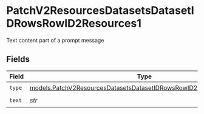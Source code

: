 # PatchV2ResourcesDatasetsDatasetIDRowsRowID2Resources1

Text content part of a prompt message


## Fields

| Field                                                                                                                                                | Type                                                                                                                                                 | Required                                                                                                                                             | Description                                                                                                                                          |
| ---------------------------------------------------------------------------------------------------------------------------------------------------- | ---------------------------------------------------------------------------------------------------------------------------------------------------- | ---------------------------------------------------------------------------------------------------------------------------------------------------- | ---------------------------------------------------------------------------------------------------------------------------------------------------- |
| `type`                                                                                                                                               | [models.PatchV2ResourcesDatasetsDatasetIDRowsRowID2ResourcesPublicType](../models/patchv2resourcesdatasetsdatasetidrowsrowid2resourcespublictype.md) | :heavy_check_mark:                                                                                                                                   | N/A                                                                                                                                                  |
| `text`                                                                                                                                               | *str*                                                                                                                                                | :heavy_check_mark:                                                                                                                                   | N/A                                                                                                                                                  |